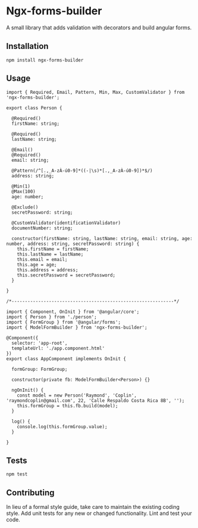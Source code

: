 Ngx-forms-builder
=========

A small library that adds validation with decorators and build angular forms.

## Installation

  `npm install ngx-forms-builder`

## Usage

    import { Required, Email, Pattern, Min, Max, CustomValidator } from 'ngx-forms-builder';

    export class Person {

      @Required()
      firstName: string;

      @Required()
      lastName: string;

      @Email()
      @Required()
      email: string;

      @Pattern(/^[.,_A-zÀ-ú0-9]*((-|\s)*[.,_A-zÀ-ú0-9])*$/)
      address: string;

      @Min(1)
      @Max(100)
      age: number;

      @Exclude()
      secretPassword: string;

      @CustomValidator(identificationValidator)
      documentNumber: string;

      constructor(firstName: string, lastName: string, email: string, age: number, address: string, secretPassword: string) {
        this.firstName = firstName;
        this.lastName = lastName;
        this.email = email;
        this.age = age;
        this.address = address;
        this.secretPassword = secretPassword;
      }

    }

    /*-------------------------------------------------------------*/

    import { Component, OnInit } from '@angular/core';
    import { Person } from './person';
    import { FormGroup } from '@angular/forms';
    import { ModelFormBuilder } from 'ngx-forms-builder';

    @Component({
      selector: 'app-root',
      templateUrl: './app.component.html'
    })
    export class AppComponent implements OnInit {

      formGroup: FormGroup;

      constructor(private fb: ModelFormBuilder<Person>) {}

      ngOnInit() {
        const model = new Person('Raymond', 'Coplin', 'raymondcoplin@gmail.com', 22, 'Calle Respaldo Costa Rica 8B', '');
        this.formGroup = this.fb.build(model);
      }

      log() {
        console.log(this.formGroup.value);
      }

    }


## Tests

  `npm test`

## Contributing

In lieu of a formal style guide, take care to maintain the existing coding style. Add unit tests for any new or changed functionality. Lint and test your code.